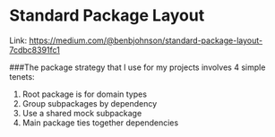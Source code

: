 # Standard Package Layout

Link: https://medium.com/@benbjohnson/standard-package-layout-7cdbc8391fc1

###The package strategy that I use for my projects involves 4 simple tenets:

1. Root package is for domain types
2. Group subpackages by dependency
3. Use a shared mock subpackage
4. Main package ties together dependencies